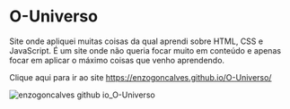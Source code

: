 # O-Universo

Site onde apliquei muitas coisas da qual aprendi sobre HTML, CSS e JavaScript. É um site onde não queria focar muito em conteúdo e apenas focar em aplicar o máximo coisas que venho aprendendo.

Clique aqui para ir ao site https://enzogoncalves.github.io/O-Universo/

![enzogoncalves github io_O-Universo](https://user-images.githubusercontent.com/75916483/139604555-3f8c795b-fb41-4b12-a001-5dfd91b01fdd.png)
